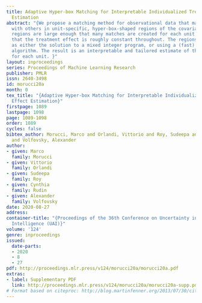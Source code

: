 ```yaml
---
title: Adaptive Hyper-box Matching for Interpretable Individualized Treatment Effect
  Estimation
abstract: "{We propose a matching method for observational data that matches units
  with others in unit-specific, hyper-box-shaped regions of the covariate space. These
  regions are large enough that many matches are created for each unit and small enough
  that the treatment effect is roughly constant throughout. The regions are found
  as either the solution to a mixed integer program, or using a (fast) approximation
  algorithm. The result is an interpretable and tailored estimate of the causal effect
  for each unit. }"
layout: inproceedings
series: Proceedings of Machine Learning Research
publisher: PMLR
issn: 2640-3498
id: morucci20a
month: 0
tex_title: "{Adaptive Hyper-box Matching for Interpretable Individualized Treatment
  Effect Estimation}"
firstpage: 1089
lastpage: 1098
page: 1089-1098
order: 1089
cycles: false
bibtex_author: Morucci, Marco and Orlandi, Vittorio and Roy, Sudeepa and Rudin, Cynthia
  and Volfovsky, Alexander
author:
- given: Marco
  family: Morucci
- given: Vittorio
  family: Orlandi
- given: Sudeepa
  family: Roy
- given: Cynthia
  family: Rudin
- given: Alexander
  family: Volfovsky
date: 2020-08-27
address: 
container-title: "{Proceedings of the 36th Conference on Uncertainty in Artificial
  Intelligence (UAI)}"
volume: '124'
genre: inproceedings
issued:
  date-parts:
  - 2020
  - 8
  - 27
pdf: http://proceedings.mlr.press/v124/morucci20a/morucci20a.pdf
extras:
- label: Supplementary PDF
  link: http://proceedings.mlr.press/v124/morucci20a/morucci20a-supp.pdf
# Format based on citeproc: http://blog.martinfenner.org/2013/07/30/citeproc-yaml-for-bibliographies/
---
```

